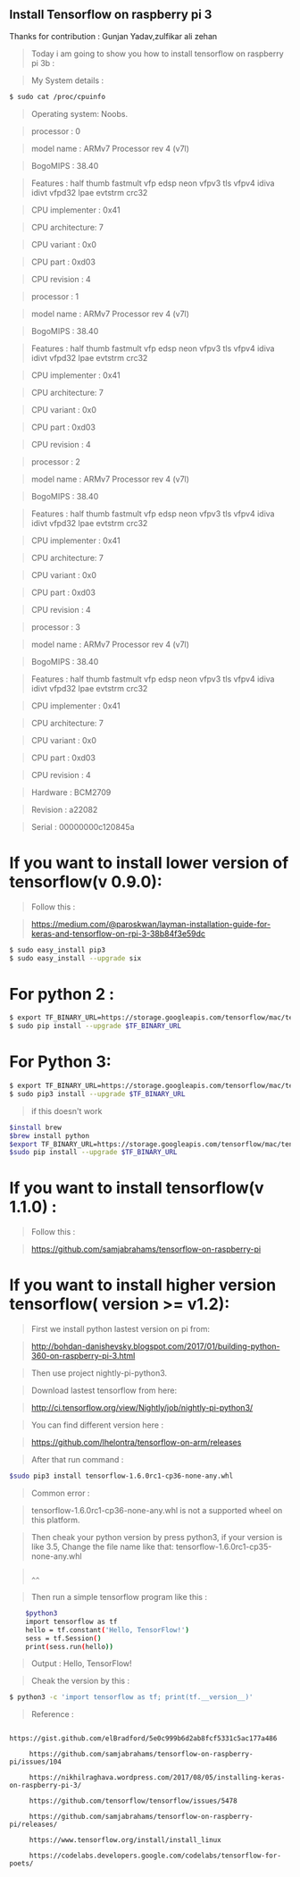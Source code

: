 ## Install Tensorflow on raspberry pi 3 

Thanks for contribution : Gunjan Yadav,zulfikar ali zehan

>Today i am going to show you how to install tensorflow on raspberry pi 3b :

>My System details :

```sh
$ sudo cat /proc/cpuinfo
```

>Operating system: Noobs.

>processor	: 0

>model name	: ARMv7 Processor rev 4 (v7l)

>BogoMIPS	: 38.40

>Features	: half thumb fastmult vfp edsp neon vfpv3 tls vfpv4 idiva idivt vfpd32 lpae evtstrm crc32 

>CPU implementer	: 0x41

>CPU architecture: 7

>CPU variant	: 0x0

>CPU part	: 0xd03

>CPU revision	: 4

>processor	: 1

>model name	: ARMv7 Processor rev 4 (v7l)

>BogoMIPS	: 38.40

>Features	: half thumb fastmult vfp edsp neon vfpv3 tls vfpv4 idiva idivt vfpd32 lpae evtstrm crc32

>CPU implementer	: 0x41

>CPU architecture: 7

>CPU variant	: 0x0

>CPU part	: 0xd03

>CPU revision	: 4

>processor	: 2

>model name	: ARMv7 Processor rev 4 (v7l)

>BogoMIPS	: 38.40

>Features	: half thumb fastmult vfp edsp neon vfpv3 tls vfpv4 idiva idivt vfpd32 lpae evtstrm crc32 

>CPU implementer	: 0x41

>CPU architecture: 7

>CPU variant	: 0x0

>CPU part	: 0xd03

>CPU revision	: 4


>processor	: 3

>model name	: ARMv7 Processor rev 4 (v7l)

>BogoMIPS	: 38.40

>Features	: half thumb fastmult vfp edsp neon vfpv3 tls vfpv4 idiva idivt vfpd32 lpae evtstrm crc32 

>CPU implementer	: 0x41

>CPU architecture: 7

>CPU variant	: 0x0

>CPU part	: 0xd03

>CPU revision	: 4


>Hardware	: BCM2709

>Revision	: a22082

>Serial		: 00000000c120845a



# If you want to install lower version of tensorflow(v 0.9.0):  

>Follow this : 

>https://medium.com/@paroskwan/layman-installation-guide-for-keras-and-tensorflow-on-rpi-3-38b84f3e59dc


```sh
$ sudo easy_install pip3
$ sudo easy_install --upgrade six
```

# For python 2 :
```sh
$ export TF_BINARY_URL=https://storage.googleapis.com/tensorflow/mac/tensorflow-0.9.0-py2-none-any.whl
$ sudo pip install --upgrade $TF_BINARY_URL
```

# For Python 3:

```sh
$ export TF_BINARY_URL=https://storage.googleapis.com/tensorflow/mac/tensorflow-0.9.0-py3-none-any.whl
$ sudo pip3 install --upgrade $TF_BINARY_URL
```

>if this doesn't work

```sh
$install brew
$brew install python
$export TF_BINARY_URL=https://storage.googleapis.com/tensorflow/mac/tensorflow-0.9.0-py2-none-any.whl
$sudo pip install --upgrade $TF_BINARY_URL
```

# If you want to install tensorflow(v 1.1.0) :

>Follow this :

>https://github.com/samjabrahams/tensorflow-on-raspberry-pi

# If you want to install higher version tensorflow( version >= v1.2): 

>First we install python lastest version on pi from:

>http://bohdan-danishevsky.blogspot.com/2017/01/building-python-360-on-raspberry-pi-3.html

>Then use project nightly-pi-python3.

>Download lastest tensorflow from here:

>http://ci.tensorflow.org/view/Nightly/job/nightly-pi-python3/

>You can find different version here :

>https://github.com/lhelontra/tensorflow-on-arm/releases

>After that run command  : 

```sh
$sudo pip3 install tensorflow-1.6.0rc1-cp36-none-any.whl
```
>Common error : 

>tensorflow-1.6.0rc1-cp36-none-any.whl is not a supported wheel on this platform.   

>Then cheak your python version by press python3, if your version is like 3.5, Change the file name like that: tensorflow-1.6.0rc1-cp35-none-any.whl

>                                                                          ^^                                            	

>Then run a simple tensorflow program like this :
```sh
    $python3 
    import tensorflow as tf
    hello = tf.constant('Hello, TensorFlow!')
    sess = tf.Session()							
    print(sess.run(hello))
 ```         

>Output : Hello, TensorFlow!

>Cheak the version by this : 
```sh
$ python3 -c 'import tensorflow as tf; print(tf.__version__)'
```

>Reference :

         https://gist.github.com/elBradford/5e0c999b6d2ab8fcf5331c5ac177a486
				 
         https://github.com/samjabrahams/tensorflow-on-raspberry-pi/issues/104
				 
         https://nikhilraghava.wordpress.com/2017/08/05/installing-keras-on-raspberry-pi-3/
				 
         https://github.com/tensorflow/tensorflow/issues/5478
				 
         https://github.com/samjabrahams/tensorflow-on-raspberry-pi/releases/
				 
         https://www.tensorflow.org/install/install_linux
				 
         https://codelabs.developers.google.com/codelabs/tensorflow-for-poets/

